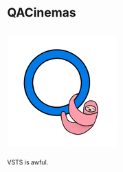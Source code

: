 # QACinemas
# ![Alt text](/QAcinemas/QACinemasWebsite/Images/Logo/sloth.256x256.png?raw=true "Sloth")
VSTS is awful.
